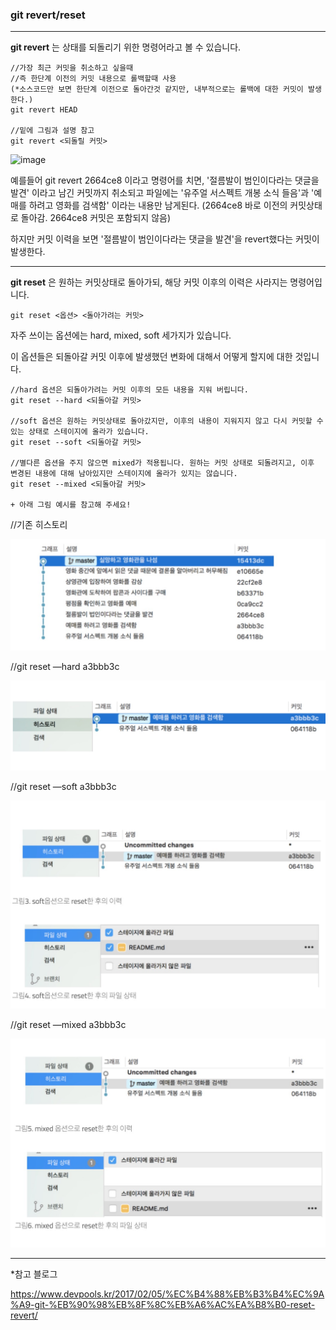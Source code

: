 ### git revert/reset

-----

**git revert** 는 상태를 되돌리기 위한 명령어라고 볼 수 있습니다.

```
//가장 최근 커밋을 취소하고 싶을때 
//즉 한단계 이전의 커밋 내용으로 롤백할때 사용
(*소스코드만 보면 한단계 이전으로 돌아간것 같지만, 내부적으로는 롤백에 대한 커밋이 발생한다.)
git revert HEAD 

//밑에 그림과 설명 참고
git revert <되돌릴 커밋> 
```

![image](/Users/gongjiwon/Desktop/good_git_study/images/revert:reset(1).jpg)

예를들어 git revert 2664ce8 이라고 명령어를 치면, '절름발이 범인이다라는 댓글을 발견' 이라고 남긴 커밋까지 취소되고 파일에는 '유주얼 서스펙트 개봉 소식 들음'과 '예매를 하려고 영화를 검색함' 이라는 내용만 남게된다. (2664ce8 바로 이전의 커밋상태로 돌아감. 2664ce8 커밋은 포함되지 않음)

하지만 커밋 이력을 보면 '절름발이 범인이다라는 댓글을 발견'을 revert했다는 커밋이 발생한다. 

---

**git reset** 은 원하는 커밋상태로 돌아가되, 해당 커밋 이후의 이력은 사라지는 명령어입니다.

```
git reset <옵션> <돌아가려는 커밋>
```

자주 쓰이는 옵션에는 hard, mixed, soft 세가지가 있습니다.

이 옵션들은 되돌아갈 커밋 이후에 발생했던 변화에 대해서 어떻게 할지에 대한 것입니다.

```
//hard 옵션은 되돌아가려는 커밋 이후의 모든 내용을 지워 버립니다.
git reset --hard <되돌아갈 커밋>

//soft 옵션은 원하는 커밋상태로 돌아갔지만, 이후의 내용이 지워지지 않고 다시 커밋할 수 있는 상태로 스테이지에 올라가 있습니다.
git reset --soft <되돌아갈 커밋>

//별다른 옵션을 주지 않으면 mixed가 적용됩니다. 원하는 커밋 상태로 되돌려지고, 이후 변경된 내용에 대해 남아있지만 스테이지에 올라가 있지는 않습니다. 
git reset --mixed <되돌아갈 커밋>

+ 아래 그림 예시를 참고해 주세요!
```



//기존 히스토리

![image](./images/revert:reset(2).jpg)



//git reset —hard a3bbb3c

![image](./images/revert:reset(3).jpg)

//git reset —soft a3bbb3c

![image](./images/revert:reset(4).jpg)

//git reset —mixed a3bbb3c

![image](./images/revert:reset(5).jpg)

---

*참고 블로그 

[<https://www.devpools.kr/2017/02/05/%EC%B4%88%EB%B3%B4%EC%9A%A9-git-%EB%90%98%EB%8F%8C%EB%A6%AC%EA%B8%B0-reset-revert/>](<https://www.devpools.kr/2017/02/05/%EC%B4%88%EB%B3%B4%EC%9A%A9-git-%EB%90%98%EB%8F%8C%EB%A6%AC%EA%B8%B0-reset-revert/>)

